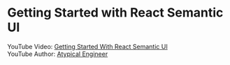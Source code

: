 # Getting Started with React Semantic UI

YouTube Video: [Getting Started With React Semantic UI](https://www.youtube.com/watch?v=_yOZROiR7s0) <br />
YouTube Author: [Atypical Engineer](https://www.youtube.com/channel/UChegryP0KK0qoCDosvytMxQ)
